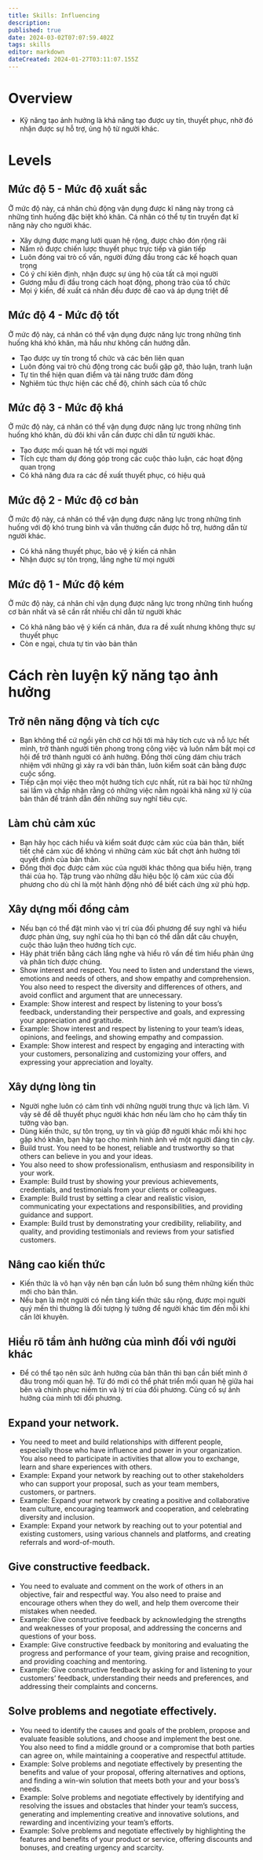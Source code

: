 ```yaml
---
title: Skills: Influencing
description: 
published: true
date: 2024-03-02T07:07:59.402Z
tags: skills
editor: markdown
dateCreated: 2024-01-27T03:11:07.155Z
---
```



  
# Overview
- Kỹ năng tạo ảnh hưởng là khả năng tạo được uy tín, thuyết phục, nhờ đó nhận được sự hỗ trợ, ủng hộ từ người khác.

# Levels

## Mức độ 5 - Mức độ xuất sắc

Ở mức độ này, cá nhân chủ động vận dụng được kĩ năng này trong cả những tình huống đặc biệt khó khăn. Cá nhân có thể tự tin truyền đạt kĩ năng này cho người khác.

- Xây dựng được mạng lưới quan hệ rộng, được chào đón rộng rãi
- Nắm rõ được chiến lược thuyết phục trực tiếp và gián tiếp
- Luôn đóng vai trò cố vấn, người đứng đầu trong các kế hoạch quan trọng
- Có ý chí kiên định, nhận được sự ủng hộ của tất cả mọi người
- Gương mẫu đi đầu trong cách hoạt động, phong trào của tổ chức
- Mọi ý kiến, đề xuất cá nhân đều được đề cao và áp dụng triệt để

## Mức độ 4 - Mức độ tốt

Ở mức độ này, cá nhân có thể vận dụng được năng lực trong những tình huống khá khó khăn, mà hầu như không cần hướng dẫn.

- Tạo được uy tín trong tổ chức và các bên liên quan
- Luôn đóng vai trò chủ động trong các buổi gặp gỡ, thảo luận, tranh luận
- Tự tin thể hiện quan điểm và tài năng trước đám đông
- Nghiêm túc thực hiện các chế độ, chính sách của tổ chức

## Mức độ 3 - Mức độ khá

Ở mức độ này, cá nhân có thể vận dụng được năng lực trong những tình huống khó khăn, dù đôi khi vẫn cần được chỉ dẫn từ người khác.

- Tạo được mối quan hệ tốt với mọi người
- Tích cực tham dự đóng góp trong các cuộc thảo luận, các hoạt động quan trọng
- Có khả năng đưa ra các đề xuất thuyết phục, có hiệu quả

## Mức độ 2 - Mức độ cơ bản

Ở mức độ này, cá nhân có thể vận dụng được năng lực trong những tình huống với độ khó trung bình và vẫn thường cần được hỗ trợ, hướng dẫn từ người khác.

- Có khả năng thuyết phục, bảo vệ ý kiến cá nhân
- Nhận được sự tôn trọng, lắng nghe từ mọi người

## Mức độ 1 - Mức độ kém

Ở mức độ này, cá nhân chỉ vận dụng được năng lực trong những tình huống cơ bản nhất và sẽ cần rất nhiều chỉ dẫn từ người khác

- Có khả năng bảo vệ ý kiến cá nhân, đưa ra đề xuất nhưng không thực sự thuyết phục
- Còn e ngại, chưa tự tin vào bản thân

# Cách rèn luyện kỹ năng tạo ảnh hưởng
## Trở nên năng động và tích cực
- Bạn không thể cứ ngồi yên chờ cơ hội tới mà hãy tích cực và nỗ lực hết mình, trở thành người tiên phong trong công việc và luôn nắm bắt mọi cơ hội để trở thành người có ảnh hưởng. Đồng thời cũng dám chịu trách nhiệm với những gì xảy ra với bản thân, luôn kiểm soát cân bằng được cuộc sống.  
- Tiếp cận mọi việc theo một hướng tích cực nhất, rút ra bài học từ những sai lầm và chấp nhận rằng có những việc nằm ngoài khả năng xử lý của bản thân để tránh dẫn đến những suy nghĩ tiêu cực.  
## Làm chủ cảm xúc
- Bạn hãy học cách hiểu và kiểm soát được cảm xúc của bản thân, biết tiết chế cảm xúc để không vì những cảm xúc bất chợt ảnh hưởng tới quyết định của bản thân.
- Đồng thời đọc được cảm xúc của người khác thông qua biểu hiện, trạng thái của họ. Tập trung vào những dấu hiệu bộc lộ cảm xúc của đối phương cho dù chỉ là một hành động nhỏ để biết cách ứng xử phù hợp.  
## Xây dựng mối đồng cảm
- Nếu bạn có thể đặt mình vào vị trí của đối phương để suy nghĩ và hiểu được phản ứng, suy nghĩ của họ thì bạn có thể dẫn dắt câu chuyện, cuộc thảo luận theo hướng tích cực.  
- Hãy phát triển bằng cách lắng nghe và hiểu rõ vấn đề tìm hiểu phản ứng và phân tích được chúng.
- Show interest and respect. You need to listen and understand the views, emotions and needs of others, and show empathy and comprehension. You also need to respect the diversity and differences of others, and avoid conflict and argument that are unnecessary.
- Example: Show interest and respect by listening to your boss’s feedback, understanding their perspective and goals, and expressing your appreciation and gratitude.
- Example: Show interest and respect by listening to your team’s ideas, opinions, and feelings, and showing empathy and compassion.
- Example: Show interest and respect by engaging and interacting with your customers, personalizing and customizing your offers, and expressing your appreciation and loyalty.
## Xây dựng lòng tin
- Người nghe luôn có cảm tình với những người trung thực và lịch lãm. Vì vậy sẽ để dễ thuyết phục người khác hơn nếu làm cho họ cảm thấy tin tưởng vào bạn.
- Dùng kiến thức, sự tôn trọng, uy tín và giúp đỡ người khác mỗi khi học gặp khó khăn, bạn hãy tạo cho mình hình ảnh về một người đáng tin cậy.  
- Build trust. You need to be honest, reliable and trustworthy so that others can believe in you and your ideas.
- You also need to show professionalism, enthusiasm and responsibility in your work.
- Example: Build trust by showing your previous achievements, credentials, and testimonials from your clients or colleagues.
- Example: Build trust by setting a clear and realistic vision, communicating your expectations and responsibilities, and providing guidance and support.
- Example: Build trust by demonstrating your credibility, reliability, and quality, and providing testimonials and reviews from your satisfied customers.
## Nâng cao kiến thức
- Kiến thức là vô hạn vậy nên bạn cần luôn bổ sung thêm những kiến thức mới cho bản thân.
- Nếu bạn là một người có nền tảng kiến thức sâu rộng, được mọi người quý mến thì thường là đối tượng lý tưởng để người khác tìm đến mỗi khi cần lời khuyên.  
## Hiểu rõ tầm ảnh hưởng của mình đối với người khác
- Để có thể tạo nên sức ảnh hưởng của bản thân thì bạn cần biết mình ở đâu trong mối quan hệ. Từ đó mới có thể phát triển mối quan hệ giữa hai bên và chinh phục niềm tin và lý trí của đối phương. Củng cố sự ảnh hưởng của mình tới đối phương.  
## Expand your network.
- You need to meet and build relationships with different people, especially those who have influence and power in your organization. You also need to participate in activities that allow you to exchange, learn and share experiences with others.
- Example: Expand your network by reaching out to other stakeholders who can support your proposal, such as your team members, customers, or partners.
- Example: Expand your network by creating a positive and collaborative team culture, encouraging teamwork and cooperation, and celebrating diversity and inclusion.
- Example: Expand your network by reaching out to your potential and existing customers, using various channels and platforms, and creating referrals and word-of-mouth.
## Give constructive feedback.
- You need to evaluate and comment on the work of others in an objective, fair and respectful way. You also need to praise and encourage others when they do well, and help them overcome their mistakes when needed.
- Example: Give constructive feedback by acknowledging the strengths and weaknesses of your proposal, and addressing the concerns and questions of your boss.
- Example: Give constructive feedback by monitoring and evaluating the progress and performance of your team, giving praise and recognition, and providing coaching and mentoring.
- Example: Give constructive feedback by asking for and listening to your customers’ feedback, understanding their needs and preferences, and addressing their complaints and concerns.
## Solve problems and negotiate effectively.
- You need to identify the causes and goals of the problem, propose and evaluate feasible solutions, and choose and implement the best one. You also need to find a middle ground or a compromise that both parties can agree on, while maintaining a cooperative and respectful attitude.
- Example: Solve problems and negotiate effectively by presenting the benefits and value of your proposal, offering alternatives and options, and finding a win-win solution that meets both your and your boss’s needs.
- Example: Solve problems and negotiate effectively by identifying and resolving the issues and obstacles that hinder your team’s success, generating and implementing creative and innovative solutions, and rewarding and incentivizing your team’s efforts.
- Example: Solve problems and negotiate effectively by highlighting the features and benefits of your product or service, offering discounts and bonuses, and creating urgency and scarcity.

